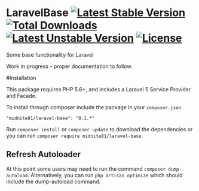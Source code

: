 # LaravelBase [![Latest Stable Version](https://poser.pugx.org/midnite81/laravel-base/version)](https://packagist.org/packages/midnite81/laravel-base) [![Total Downloads](https://poser.pugx.org/midnite81/laravel-base/downloads)](https://packagist.org/packages/midnite81/laravel-base) [![Latest Unstable Version](https://poser.pugx.org/midnite81/laravel-base/v/unstable)](https://packagist.org/packages/midnite81/laravel-base) [![License](https://poser.pugx.org/midnite81/laravel-base/license.svg)](https://packagist.org/packages/midnite81/laravel-base)
Some base functionality for Laravel

Work in progress - proper documentation to follow.

#Installation

This package requires PHP 5.6+, and includes a Laravel 5 Service Provider and Facade.

To install through composer include the package in your `composer.json`.

    "midnite81/laravel-base": "0.1.*"

Run `composer install` or `composer update` to download the dependencies or you can run `composer require midnite81/laravel-base`.

## Refresh Autoloader

At this point some users may need to run the command `composer dump-autoload`. Alternatively, you can run `php artisan optimize`
which should include the dump-autoload command.